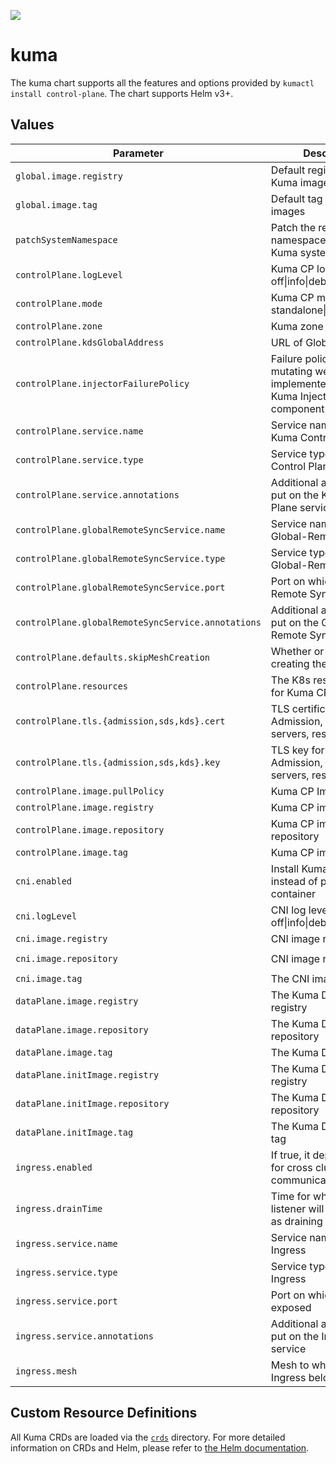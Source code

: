 [![][kuma-logo]][kuma-url]

# kuma

The kuma chart supports all the features and options provided by `kumactl install control-plane`.
The chart supports Helm v3+.

## Values

| Parameter                                          | Description                                                                       | Default                              |
|---------------------------------------------       |-----------------------------------------------------------------------------------|--------------------------------------|
| `global.image.registry`                            | Default registry for all Kuma images                                              | `kong-docker-kuma-docker.bintray.io` |
| `global.image.tag`                                 | Default tag for all Kuma images                                                   | nil, defaults to Chart.AppVersion    |
| `patchSystemNamespace`                             | Patch the release namespace with the Kuma system label                            | `true`                               |
| `controlPlane.logLevel`                            | Kuma CP log level: one of off\|info\|debug                                        | `info`                               |
| `controlPlane.mode`                                | Kuma CP modes: one of standalone\|remote\|global                                  | `standalone`                         |
| `controlPlane.zone`                                | Kuma zone name                                                                    | nil                                  |
| `controlPlane.kdsGlobalAddress`                    | URL of Global Kuma CP                                                             |                                      |
| `controlPlane.injectorFailurePolicy`               | Failure policy of the mutating webhook implemented by the Kuma Injector component | `Ignore`                             |
| `controlPlane.service.name`                        | Service name of the Kuma Control Plane                                            | nil                                  |
| `controlPlane.service.type`                        | Service type of the Kuma Control Plane                                            | ClusterIP                            |
| `controlPlane.service.annotations`                 | Additional annotations to put on the Kuma Control Plane service                   | {}                                   |
| `controlPlane.globalRemoteSyncService.name`        | Service name of the Global-Remote Sync                                            | nil                                  |
| `controlPlane.globalRemoteSyncService.type`        | Service type of the Global-Remote Sync                                            | LoadBalancer                         |
| `controlPlane.globalRemoteSyncService.port`        | Port on which Global-Remote Sync is exposed                                       | 5685                                 |
| `controlPlane.globalRemoteSyncService.annotations` | Additional annotations to put on the Global-Remote Sync service                   | {}                                   |
| `controlPlane.defaults.skipMeshCreation`           | Whether or not to skip creating the default Mesh                                  | `true`                               |
| `controlPlane.resources`                           | The K8s resources spec for Kuma CP                                                | nil, differs based on mode           |
| `controlPlane.tls.{admission,sds,kds}.cert`        | TLS certificate for the Admission, SDS, and KDS servers, respectively             | nil, generated and self-signed       |
| `controlPlane.tls.{admission,sds,kds}.key`         | TLS key for the Admission, SDS, and KDS servers, respectively                     | nil, generated and self-signed       |
| `controlPlane.image.pullPolicy`                    | Kuma CP ImagePullPolicy                                                           | `IfNotPresent`                       |
| `controlPlane.image.registry`                      | Kuma CP image registry                                                            | nil, uses global                     |
| `controlPlane.image.repository`                    | Kuma CP image repository                                                          | `kuma-cp`                            |
| `controlPlane.image.tag`                           | Kuma CP image tag                                                                 | nil, uses global                     |
| `cni.enabled`                                      | Install Kuma with CNI instead of proxy init container                             | `false`                              |
| `cni.logLevel`                                     | CNI log level: one of off\|info\|debug                                            | `info`                               |
| `cni.image.registry`                               | CNI image registry                                                                | `docker.io`                          |
| `cni.image.repository`                             | CNI image repository                                                              | `lobkovilya/install-cni`             |
| `cni.image.tag`                                    | The CNI image tag                                                                 | `0.0.2`                              |
| `dataPlane.image.registry`                         | The Kuma DP image registry                                                        | nil, uses global                     |
| `dataPlane.image.repository`                       | The Kuma DP image repository                                                      | `kuma-cp`                            |
| `dataPlane.image.tag`                              | The Kuma DP image tag                                                             | nil, uses global                     |
| `dataPlane.initImage.registry`                     | The Kuma DP init image registry                                                   | nil, uses global                     |
| `dataPlane.initImage.repository`                   | The Kuma DP init image repository                                                 | `kuma-init`                          |
| `dataPlane.initImage.tag`                          | The Kuma DP init image tag                                                        | nil, uses global                     |
| `ingress.enabled`                                  | If true, it deploys Ingress for cross cluster communication                       | false                                |
| `ingress.drainTime`                                | Time for which old listener will still be active as draining                      | 30s                                  |
| `ingress.service.name`                             | Service name of the Ingress                                                       | nil                                  |
| `ingress.service.type`                             | Service type of the Ingress                                                       | LoadBalancer                         |
| `ingress.service.port`                             | Port on which Ingress is exposed                                                  | 10001                                |
| `ingress.service.annotations`                      | Additional annotations to put on the Ingress service                              | {}                                   |
| `ingress.mesh`                                     | Mesh to which Dataplane Ingress belongs to                                        | default                              |

## Custom Resource Definitions

All Kuma CRDs are loaded via the [`crds`](crds) directory. For more detailed information on CRDs and Helm,
please refer to [the Helm documentation][helm-crd].


[kuma-url]: https://kuma.io/
[kuma-logo]: https://kuma-public-assets.s3.amazonaws.com/kuma-logo-v2.png
[helm-crd]: https://helm.sh/docs/chart_best_practices/custom_resource_definitions/
